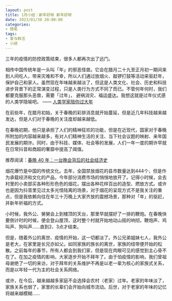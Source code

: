 ```yaml
---
layout: post
title: 1月小结｜新年好呀 新年好呀
date: 2023/01/30 20:00:00
categories:
- 随笔
tags:
- 爱与鲜活
- 小结
---
```


三年的疫情的防控政策结束，很多人都再次出了远门。

相传中国传统年是一头叫「年」的邪恶怪兽。它会在腊月二十九至正月初一期间来到人间吃人，带来灾难和不幸，所以人们通过放烟火、敲锣打鼓等活动来驱赶年，保护自己和家人。虽然现在年味越来越淡了，但这是人类文化、社会、历史和科技进步背景下的正常演变过程，只是人类行为方式不同了而已。不管何年何时，我们都要克服那头恶兽，需要「过年」， 避祸消灾、福运盛达。我想这就是过年仪式感的人类学隐喻吧。 —— [人类学家陪你过大年](https://rizime.substack.com/p/175)



在前些年，在腊月初始，关于春晚的彩排消息就开始蔓延，但是近几年科技越来越发达，但是人们对于春晚的关注度却越来越低。

在春晚初期，他只是承担了人们的精神狂欢的功能，但是在近现代，国家对于春晚所附加的内容越来越多，有对人们精神生活的关注、当下社会议题的映射、来年国民发展的期许。同时，由于科技、媒体、社会等的发展，人们一年一度的期许早就在日常抖音和商超的奢靡中提高了阈值。

推荐阅读：[春晚 40 年：一台晚会背后的社会经济史](https://www.xiaoyuzhoufm.com/episode/63c7e7a878910ae65c8dc9c9)



烟花爆竹是中国的传统文化。去年，全国禁放烟花的县市数量达到444个，但是作为承载经济和文化的产品，今年部分消费市场的悄悄地放开了。记得小时候，会去村里的小卖部买各种形形色色的烟花，摆出各种花样百出的造型、燃放方式。或许也是因为抖音里见过太多光怪陆离的场景，对于烟花的呈现方式不是我关注的重点，但是我依赖向往在年三十万晚上大家齐放的震撼场景，那种对「年」的驱赶，并新年祈福的方式。

小时候，我外公、舅舅会上到楼顶的天台，那里早就摆好了一排的鞭炮。在春晚快要倒计时的时候，便会登山屋顶，这时整个村就开始地动山摇的响彻，鞭炮声、鸡叫声、狗叫声……直到2、3点才结束。



但是，随着外公的离世、疫情的开始，这一切都淡了。外公兄弟姐妹七人，我外公是老大，在家里是长兄亦如父。如同家族的族长的离世，家族的纽带便开始的松散。之前每年的春节，所有人都会到我们家，但是现在肉眼可见的感觉到主心骨不在了。在加之疫情的影响，大家逐步开始不拜年了。由于怕疫情的影响，我们曾祖母谢绝了一切的来访，对于拜年的关系维护不再是以老一辈为核心的家族式关系，而是以年轻一代为主的社会关系网络。



或许，在今后，越来越越多家庭不会选择会农村（老家）过年。老家的年味淡了，家族关系也弱了，家里的长辈们会开始向城市流动。后世，对于老家的年味的记忆将越来越模糊……